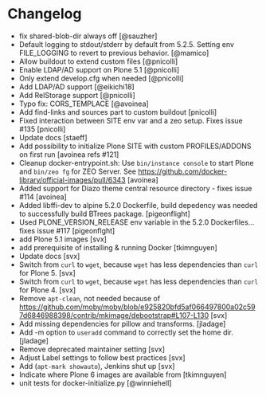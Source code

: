 # Changelog
- fix shared-blob-dir always off
  [@sauzher]
- Default logging to stdout/stderr by default from 5.2.5. Setting env FILE_LOGGING to revert to previous behavior.
  [@mamico]
- Allow buildout to extend custom files
  [@pnicolli]
- Enable LDAP/AD support on Plone 5.1
  [@pnicolli]
- Only extend develop.cfg when needed
  [@pnicolli]
- Add LDAP/AD support
  [@eikichi18]
- Add RelStorage support
  [@pnicolli]
- Typo fix: CORS_TEMPLACE
  [@avoinea]
- Add find-links and sources part to custom buildout
  [pnicolli]
- Fixed interaction between SITE env var and a zeo setup. Fixes issue #135
  [pnicolli]
- Update docs
  [staeff]
- Add possibility to initialize Plone SITE with custom PROFILES/ADDONS on first run
  [avoinea refs #121]
- Cleanup docker-entrypoint.sh: Use `bin/instance console` to start Plone and `bin/zeo fg` for ZEO Server.
  See https://github.com/docker-library/official-images/pull/6343
  [avoinea]
- Added support for Diazo theme central resource directory - fixes issue #114
  [avoinea]
- Added libffi-dev to alpine 5.2.0 Dockerfile, build depedency was needed to successfully build BTrees package.
  [pigeonflight]
- Used PLONE_VERSION_RELEASE env variable in the 5.2.0 Dockerfiles... fixes issue #117
  [pigeonflght]
- add Plone 5.1 images
  [svx]
- add prerequisite of installing & running Docker
  [tkimnguyen]
- Update docs
  [svx]
- Switch from `curl` to `wget`, because `wget` has less dependencies than `curl` for Plone 5.
  [svx]
- Switch from `curl` to `wget`, because `wget` has less dependencies than `curl` for Plone 4.
  [svx]
- Remove `apt-clean`, not needed because of https://github.com/moby/moby/blob/e925820bfd5af066497800a02c597d6846988398/contrib/mkimage/debootstrap#L107-L130
  [svx]
- Add missing dependencies for pillow and transforms.
  [jladage]
- Add -m option to `useradd` command to correctly set the home dir.
  [jladage]
- Remove deprecated maintainer setting
  [svx]
- Adjust Label settings to follow best practices
  [svx]
- Add (`apt-mark showauto`), Jenkins shut up
  [svx]
- Indicate where Plone 6 images are available from
  [tkimnguyen]
- unit tests for docker-initialize.py
  [@winniehell]
